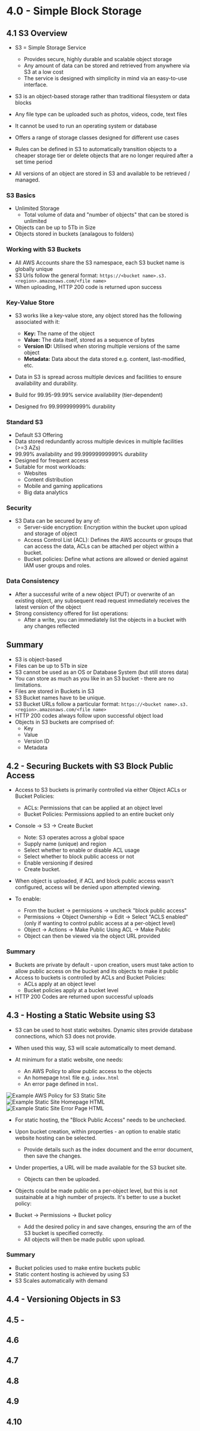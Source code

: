 # 4.0 - Simple Block Storage

## 4.1 S3 Overview

- S3 = Simple Storage Service
  - Provides secure, highly durable and scalable object storage
  - Any amount of data can be stored and retrieved from anywhere via S3 at a low cost
  - The service is designed with simplicity in mind via an easy-to-use interface.

- S3 is an object-based storage rather than traditional filesystem or data blocks
- Any file type can be uploaded such as photos, videos, code, text files
- It cannot be used to run an operating system or database

- Offers a range of storage classes designed for different use cases
- Rules can be defined in S3 to automatically transition objects to a cheaper storage tier or delete objects that are no longer required after a set time period
- All versions of an object are stored in S3 and available to be retrieved / managed.

### S3 Basics

- Unlimited Storage
  - Total volume of data and "number of objects" that can be stored is unlimited
- Objects can be up to 5Tb in Size
- Objects stored in buckets (analagous to folders)

### Working with S3 Buckets

- All AWS Accounts share the S3 namespace, each S3 bucket name is globally unique
- S3 Urls follow the general format: `https://<bucket name>.s3.<region>.amazonaws.com/<file name>`
- When uploading, HTTP 200 code is returned upon success

### Key-Value Store

- S3 works like a key-value store, any object stored has the following associated with it:
  - **Key:** The name of the object
  - **Value:** The data itself, stored as a sequence of bytes
  - **Version ID:** Utilised when storing multiple versions of the same object
  - **Metadata:** Data about the data stored e.g. content, last-modified, etc.

- Data in S3 is spread across multiple devices and facilities to ensure availability and durability.
- Build for 99.95-99.99% service availability (tier-dependent)
- Designed fro 99.999999999% durability

### Standard S3

- Default S3 Offering
- Data stored redundantly across multiple devices in multiple facilities (>=3 AZs)
- 99.99% availability and 99.99999999999% durability
- Designed for frequent access
- Suitable for most workloads:
  - Websites
  - Content distribution
  - Mobile and gaming applications
  - Big data analytics

### Security

- S3 Data can be secured by any of:
  - Server-side encryption: Encryption within the bucket upon upload and storage of object
  - Access Control List (ACL): Defines the AWS accounts or groups that can access the data, ACLs can be attached per object within a bucket.
  - Bucket policies: Define what actions are allowed or denied against IAM user groups and roles.

### Data Consistency

- After a successful write of a new object (PUT) or overwrite of an existing object, any subsequent read request immediately receives the latest version of the object
- Strong consistency offered for list operations:
  - After a write, you can immediately list the objects in a bucket with any changes reflected

## Summary

- S3 is object-based
- Files can be up to 5Tb in size
- S3 cannot be used as an OS or Database System (but still stores data)
- You can store as much as you like in an S3 bucket - there are no limitations.
- Files are stored in Buckets in S3
- S3 Bucket names have to be unique.
- S3 Bucket URLs follow a particular format: `https://<bucket name>.s3.<region>.amazonaws.com/<file name>`
- HTTP 200 codes always follow upon successful object load
- Objects in S3 buckets are comprised of:
  - Key
  - Value
  - Version ID
  - Metadata

## 4.2 - Securing Buckets with S3 Block Public Access

- Access to S3 buckets is primarily controlled via either Object ACLs or Bucket Policies:
  - ACLs: Permissions that can be applied at an object level
  - Bucket Policies: Permissions applied to an entire bucket only

- Console -> S3 -> Create Bucket
  - Note: S3 operates across a global space
  - Supply name (unique) and region
  - Select whether to enable or disable ACL usage
  - Select whether to block public access or not
  - Enable versioning if desired
  - Create bucket.

- When object is uploaded, if ACL and block public access wasn't configured, access will be denied upon attempted viewing.
- To enable:
  - From the bucket -> permissions -> uncheck "block public access"
  - Permissions -> Object Ownership -> Edit -> Select "ACLS enabled" (only if wanting to control public access at a per-object level)
  - Object -> Actions -> Make Public Using ACL -> Make Public
  - Object can then be viewed via the object URL provided

### Summary

- Buckets are private by default - upon creation, users must take action to allow public access on the bucket and its objects to make it public
- Access to buckets is controlled by ACLs and Bucket Policies:
  - ACLs apply at an object level
  - Bucket policies apply at a bucket level
- HTTP 200 Codes are returned upon successful uploads

## 4.3 - Hosting a Static Website using S3

- S3 can be used to host static websites. Dynamic sites provide database connections, which S3 does not provide.
- When used this way, S3 will scale automatically to meet demand.

- At minimum for a static website, one needs:
  - An AWS Policy to allow public access to the objects
  - An homepage `html` file e.g. `index.html`
  - An error page defined in `html`.

![Example AWS Policy for S3 Static Site](./img/04_S3_Static_Policy.png)
![Example Static Site Homepage HTML](./img/04_S3_Static_Homepage.png)
![Example Static Site Error Page HTML](./img/04_S3_Static_Error.png)

- For static hosting, the "Block Public Access" needs to be unchecked.
- Upon bucket creation, within properties - an option to enable static website hosting can be selected.
  - Provide details such as the index document and the error document, then save the changes.

- Under properties, a URL will be made available for the S3 bucket site.
  - Objects can then be uploaded.

- Objects could be made public on a per-object level, but this is not sustainable at a high number of projects. It's better to use a bucket policy:
- Bucket -> Permissions -> Bucket policy
  - Add the desired policy in and save changes, ensuring the arn of the S3 bucket is specified correctly.
  - All objects will then be made public upon upload.

### Summary

- Bucket policies used to make entire buckets public
- Static content hosting is achieved by using S3
- S3 Scales automatically with demand

## 4.4 - Versioning Objects in S3

## 4.5 -

## 4.6

## 4.7

## 4.8

## 4.9

## 4.10
